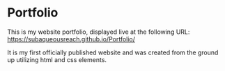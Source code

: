 # Portfolio
This is my website portfolio, displayed live at the following URL: https://subaqueousreach.github.io/Portfolio/

It is my first officially published website and was created from the ground up utilizing html and css elements.
